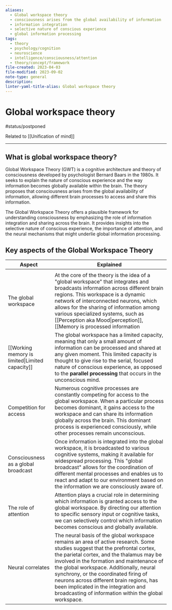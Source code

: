 ```yaml
---
aliases:
  - Global workspace theory
  - consciousness arises from the global availability of information
  - information integration
  - selective nature of conscious experience
  - global information processing
tags:
  - theory
  - psychology/cognition
  - neuroscience
  - intelligence/consciousness/attention
  - theory/concept/framework
file-created: 2023-04-03
file-modified: 2023-09-02
note-type: general
description: 
linter-yaml-title-alias: Global workspace theory
---
```


# Global workspace theory

#status/postponed

Related to [[Unification of mind]]

---

## What is global workspace theory?

Global Workspace Theory (GWT) is a cognitive architecture and theory of consciousness developed by psychologist Bernard Baars in the 1980s. It seeks to explain the nature of conscious experience and the way information becomes globally available within the brain. The theory proposes that consciousness arises from the global availability of information, allowing different brain processes to access and share this information.

The Global Workspace Theory offers a plausible framework for understanding consciousness by emphasizing the role of information integration and sharing across the brain. It provides insights into the selective nature of conscious experience, the importance of attention, and the neural mechanisms that might underlie global information processing.

## Key aspects of the Global Workspace Theory

| Aspect                                          | Explained                                                                                                                                                                                                                                                                                                                                                                                                                                              |
| ----------------------------------------------- | ------------------------------------------------------------------------------------------------------------------------------------------------------------------------------------------------------------------------------------------------------------------------------------------------------------------------------------------------------------------------------------------------------------------------------------------------------ |
|                                                 |                                                                                                                                                                                                                                                                                                                                                                                                                                                        |
| The global workspace                            | At the core of the theory is the idea of a "global workspace" that integrates and broadcasts information across different brain regions. This workspace is a dynamic network of interconnected neurons, which allows for the sharing of information among various specialized systems, such as [[Perception aka Mood\|perception]], [[Memory is processed information|memory]], emotion, and decision-making.                                                                  |
| [[Working memory is limited\|Limited capacity]] | The global workspace has a limited capacity, meaning that only a small amount of information can be processed and shared at any given moment. This limited capacity is thought to give rise to the serial, focused nature of conscious experience, as opposed to the **parallel processing** that occurs in the unconscious mind.                                                                                                                      |
| Competition for access                          | Numerous cognitive processes are constantly competing for access to the global workspace. When a particular process becomes dominant, it gains access to the workspace and can share its information globally across the brain. This dominant process is experienced consciously, while other processes remain unconscious.                                                                                                                            |
| Consciousness as a global broadcast             | Once information is integrated into the global workspace, it is broadcasted to various cognitive systems, making it available for widespread processing. This "global broadcast" allows for the coordination of different mental processes and enables us to react and adapt to our environment based on the information we are consciously aware of.                                                                                                  |
| The role of attention                           | Attention plays a crucial role in determining which information is granted access to the global workspace. By directing our attention to specific sensory input or cognitive tasks, we can selectively control which information becomes conscious and globally available.                                                                                                                                                                             |
| Neural correlates                               | The neural basis of the global workspace remains an area of active research. Some studies suggest that the prefrontal cortex, the parietal cortex, and the thalamus may be involved in the formation and maintenance of the global workspace. Additionally, neural synchrony, or the coordinated firing of neurons across different brain regions, has been implicated in the integration and broadcasting of information within the global workspace. |
